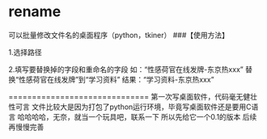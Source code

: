 # rename
可以批量修改文件名的桌面程序（python，tkiner）
###【使用方法】

1.选择路径

2.填写要替换掉的字段和重命名的字段
如：“性感荷官在线发牌-东京热xxx” 替换“性感荷官在线发牌”到“学习资料”
结果：“学习资料-东京热xxx”


==============================
第一次写桌面软件，代码毫无健壮性可言
文件比较大是因为打包了python运行环境，毕竟写桌面软件还是要用C语言
哈哈哈哈，无奈，就当一个玩具吧，联系一下
所以先给它一个0.1的版本 
后续再慢慢完善
